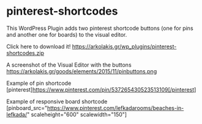 # pinterest-shortcodes
This WordPress Plugin adds two pinterest shortcode buttons (one for pins and another one for boards) to the visual editor.

Click here to download it!
https://arkolakis.gr/wp_plugins/pinterest-shortcodes.zip

A screenshot of the Visual Editor with the buttons
https://arkolakis.gr/goods/elements/2015/11/pinbuttons.png

Example of pin shortcode
[pinterest]https://www.pinterest.com/pin/537265430523513109[/pinterest]

Example of responsive board shortcode
[pinboard_src="https://www.pinterest.com/lefkadarooms/beaches-in-lefkada/" scaleheight="600" scalewidth="150"]
